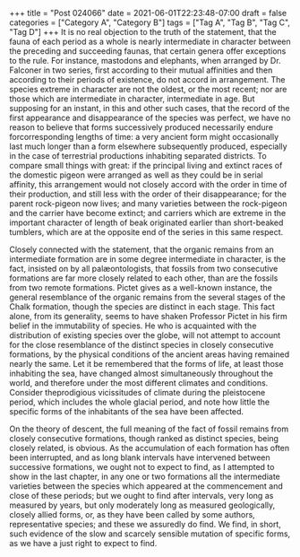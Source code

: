 +++
title = "Post 024066"
date = 2021-06-01T22:23:48-07:00
draft = false
categories = ["Category A", "Category B"]
tags = ["Tag A", "Tag B", "Tag C", "Tag D"]
+++
It is no real objection to the truth of the statement, that the fauna of each period as a whole is nearly intermediate in character between the preceding and succeeding faunas, that certain genera offer exceptions to the rule. For instance, mastodons and elephants, when arranged by Dr. Falconer in two series, first according to their mutual affinities and then according to their periods of existence, do not accord in arrangement. The species extreme in character are not the oldest, or the most recent; nor are those which are intermediate in character, intermediate in age. But supposing for an instant, in this and other such cases, that the record of the first appearance and disappearance of the species was perfect, we have no reason to believe that forms successively produced necessarily endure forcorresponding lengths of time: a very ancient form might occasionally last much longer than a form elsewhere subsequently produced, especially in the case of terrestrial productions inhabiting separated districts. To compare small things with great: if the principal living and extinct races of the domestic pigeon were arranged as well as they could be in serial affinity, this arrangement would not closely accord with the order in time of their production, and still less with the order of their disappearance; for the parent rock-pigeon now lives; and many varieties between the rock-pigeon and the carrier have become extinct; and carriers which are extreme in the important character of length of beak originated earlier than short-beaked tumblers, which are at the opposite end of the series in this same respect.

Closely connected with the statement, that the organic remains from an intermediate formation are in some degree intermediate in character, is the fact, insisted on by all palæontologists, that fossils from two consecutive formations are far more closely related to each other, than are the fossils from two remote formations. Pictet gives as a well-known instance, the general resemblance of the organic remains from the several stages of the Chalk formation, though the species are distinct in each stage. This fact alone, from its generality, seems to have shaken Professor Pictet in his firm belief in the immutability of species. He who is acquainted with the distribution of existing species over the globe, will not attempt to account for the close resemblance of the distinct species in closely consecutive formations, by the physical conditions of the ancient areas having remained nearly the same. Let it be remembered that the forms of life, at least those inhabiting the sea, have changed almost simultaneously throughout the world, and therefore under the most different climates and conditions. Consider theprodigious vicissitudes of climate during the pleistocene period, which includes the whole glacial period, and note how little the specific forms of the inhabitants of the sea have been affected.

On the theory of descent, the full meaning of the fact of fossil remains from closely consecutive formations, though ranked as distinct species, being closely related, is obvious. As the accumulation of each formation has often been interrupted, and as long blank intervals have intervened between successive formations, we ought not to expect to find, as I attempted to show in the last chapter, in any one or two formations all the intermediate varieties between the species which appeared at the commencement and close of these periods; but we ought to find after intervals, very long as measured by years, but only moderately long as measured geologically, closely allied forms, or, as they have been called by some authors, representative species; and these we assuredly do find. We find, in short, such evidence of the slow and scarcely sensible mutation of specific forms, as we have a just right to expect to find.
